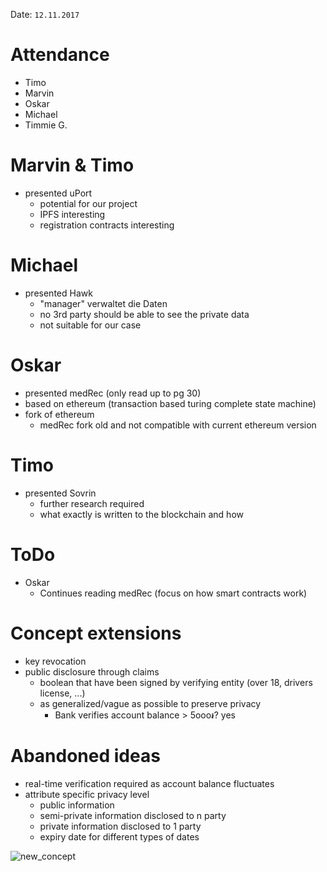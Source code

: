 Date: ```12.11.2017```

# Attendance
  * Timo
  * Marvin
  * Oskar
  * Michael
  * Timmie G.

# Marvin & Timo
  * presented uPort
    * potential for our project
    * IPFS interesting
    * registration contracts interesting

# Michael
  * presented Hawk
    * "manager" verwaltet die Daten
    * no 3rd party should be able to see the private data
    * not suitable for our case

# Oskar
  * presented medRec (only read up to pg 30)
  * based on ethereum (transaction based turing complete state machine)
  * fork of ethereum
    * medRec fork old and not compatible with current ethereum version

# Timo
  * presented Sovrin
    * further research required
    * what exactly is written to the blockchain and how

# ToDo
  * Oskar
    * Continues reading medRec (focus on how smart contracts work)

# Concept extensions
  * key revocation
  * public disclosure through claims
    * boolean that have been signed by verifying entity (over 18, drivers license, ...)
    * as generalized/vague as possible to preserve privacy
      * Bank verifies account balance > 5ooo៛? yes

# Abandoned ideas
  * real-time verification required as account balance fluctuates
  * attribute specific privacy level
    * public information
    * semi-private information disclosed to n party
    * private information disclosed to 1 party
    * expiry date for different types of dates

![new_concept](assets/17-11-12_protocol-8be33.png)
